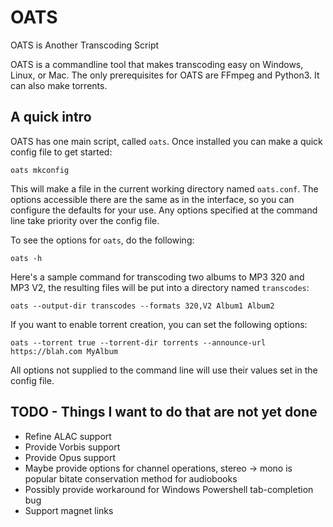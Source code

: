 # OATS
OATS is Another Transcoding Script

OATS is a commandline tool that makes transcoding easy on Windows, Linux, or Mac.
The only prerequisites for OATS are FFmpeg and Python3. It can also make
torrents.

## A quick intro

OATS has one main script, called `oats`. Once installed you can make a quick
config file to get started:

  `oats mkconfig`

This will make a file in the current working directory named `oats.conf`. The
options accessible there are the same as in the interface, so you can configure
the defaults for your use. Any options specified at the command line take
priority over the config file.

To see the options for `oats`, do the following:

  `oats -h`

Here's a sample command for transcoding two albums to MP3 320 and MP3 V2, the
resulting files will be put into a directory named `transcodes`:

  `oats --output-dir transcodes --formats 320,V2 Album1 Album2`

If you want to enable torrent creation, you can set the following options:

  `oats --torrent true --torrent-dir torrents --announce-url https://blah.com MyAlbum`

All options not supplied to the command line will use their values set in the
config file.

## TODO - Things I want to do that are not yet done

 * Refine ALAC support
 * Provide Vorbis support
 * Provide Opus support
 * Maybe provide options for channel operations, stereo -> mono is popular bitate
   conservation method for audiobooks
 * Possibly provide workaround for Windows Powershell tab-completion bug
 * Support magnet links
